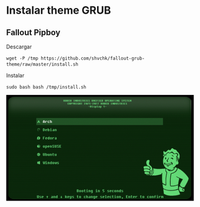 # Instalar theme GRUB

## Fallout Pipboy

Descargar

    wget -P /tmp https://github.com/shvchk/fallout-grub-theme/raw/master/install.sh

Instalar

    sudo bash bash /tmp/install.sh

![](fallout-pipboy.gif)

